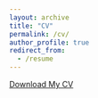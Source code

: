 ```yaml
---
layout: archive
title: "CV"
permalink: /cv/
author_profile: true
redirect_from:
  - /resume
---
```

[Download My CV](https://zahrabashir98.github.io/CV.pdf)